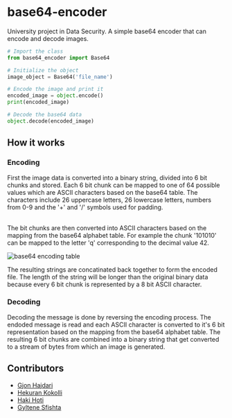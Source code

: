 # base64-encoder
University project in Data Security. A simple base64 encoder that can encode and decode images.

```python
# Import the class
from base64_encoder import Base64

# Initialize the object
image_object = Base64('file_name')

# Encode the image and print it
encoded_image = object.encode()
print(encoded_image)

# Decode the base64 data
object.decode(encoded_image)
```

## How it works

### Encoding
First the image data is converted into a binary string, divided into 6 bit chunks and stored. Each 6 bit chunk can be mapped to one of 64 possible values which are ASCII characters based on the base64 table. The characters include 26 uppercase letters, 26 lowercase letters, numbers from 0-9 and the '+' and '/' symbols used for padding. <br><br> 

The bit chunks are then converted into ASCII characters based on the mapping from the base64 alphabet table. For example the chunk '101010' can be mapped to the letter 'q' corresponding to the decimal value 42.<br>

![base64 encoding table](https://media.geeksforgeeks.org/wp-content/uploads/20200520142906/1461.png)

The resulting strings are concatinated back together to form the encoded file. The length of the string will be longer than the original binary data because every 6 bit chunk is represented by a 8 bit ASCII character.

### Decoding

Decoding the message is done by reversing the encoding process. The endoded message is read and each ASCII character is converted to it's 6 bit representation based on the mapping from the base64 alphabet table. The resulting 6 bit chunks are combined into a binary string that get converted to a stream of bytes from which an image is generated.

## Contributors
- [Gjon Hajdari](https://github.com/GjonHajdari)
- [Hekuran Kokolli](https://github.com/hekurani)
- [Haki Hoti](https://github.com/HakiHoti)
- [Gyltene Sfishta](https://github.com/gyltenesfishta)